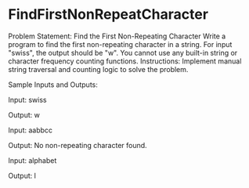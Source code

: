 # FindFirstNonRepeatCharacter


Problem Statement: 
Find the First Non-Repeating Character Write a program to find the first non-repeating character in a string. For input "swiss", the output should be "w". You cannot use any built-in string or character frequency counting functions. Instructions: Implement manual string traversal and counting logic to solve the problem.

Sample Inputs and Outputs:

Input: swiss

Output: w

Input: aabbcc

Output: No non-repeating character found.

Input: alphabet

Output: l
